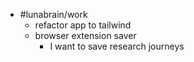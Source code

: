 - #lunabrain/work
	- refactor app to tailwind
	- browser extension saver
		- I want to save research journeys